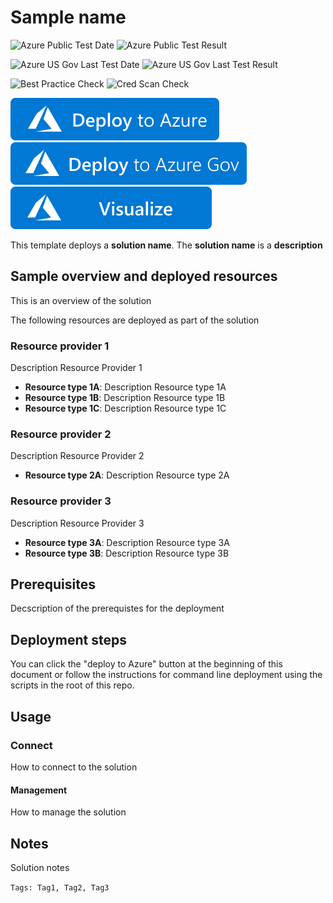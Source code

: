# Sample name

![Azure Public Test Date](https://azurequickstartsservice.blob.core.windows.net/badges/path-to-sample/PublicLastTestDate.svg)
![Azure Public Test Result](https://azurequickstartsservice.blob.core.windows.net/badges/path-to-sample/PublicDeployment.svg)

![Azure US Gov Last Test Date](https://azurequickstartsservice.blob.core.windows.net/badges/path-to-sample/FairfaxLastTestDate.svg)
![Azure US Gov Last Test Result](https://azurequickstartsservice.blob.core.windows.net/badges/path-to-sample/FairfaxDeployment.svg)

![Best Practice Check](https://azurequickstartsservice.blob.core.windows.net/badges/path-to-sample/BestPracticeResult.svg)
![Cred Scan Check](https://azurequickstartsservice.blob.core.windows.net/badges/path-to-sample/CredScanResult.svg)

[![Deploy To Azure](https://raw.githubusercontent.com/Azure/azure-quickstart-templates/master/1-CONTRIBUTION-GUIDE/images/deploytoazure.svg?sanitize=true)](https://portal.azure.com/#create/Microsoft.Template/uri/https%3A%2F%2Fraw.githubusercontent.com%2FAzure%2Fazure-quickstart-templates%2Fmaster%2Fpath-to-sample%2Fazuredeploy.json)
[![Deploy To Azure US Gov](https://raw.githubusercontent.com/Azure/azure-quickstart-templates/master/1-CONTRIBUTION-GUIDE/images/deploytoazuregov.svg?sanitize=true)](https://portal.azure.us/#create/Microsoft.Template/uri/https%3A%2F%2Fraw.githubusercontent.com%2FAzure%2Fazure-quickstart-templates%2Fmaster%2Fpath-to-sample%2Fazuredeploy.json)
[![Visualize](https://raw.githubusercontent.com/Azure/azure-quickstart-templates/master/1-CONTRIBUTION-GUIDE/images/visualizebutton.svg?sanitize=true)](http://armviz.io/#/?load=https%3A%2F%2Fraw.githubusercontent.com%2FAzure%2Fazure-quickstart-templates%2Fmaster%2Fpath-to-sample%2Fazuredeploy.json)

This template deploys a **solution name**. The **solution name** is a
**description**

## Sample overview and deployed resources

This is an overview of the solution

The following resources are deployed as part of the solution

### Resource provider 1

Description Resource Provider 1

- **Resource type 1A**: Description Resource type 1A
- **Resource type 1B**: Description Resource type 1B
- **Resource type 1C**: Description Resource type 1C

### Resource provider 2

Description Resource Provider 2

- **Resource type 2A**: Description Resource type 2A

### Resource provider 3

Description Resource Provider 3

- **Resource type 3A**: Description Resource type 3A
- **Resource type 3B**: Description Resource type 3B

## Prerequisites

Decscription of the prerequistes for the deployment

## Deployment steps

You can click the "deploy to Azure" button at the beginning of this document or
follow the instructions for command line deployment using the scripts in the
root of this repo.

## Usage

### Connect

How to connect to the solution

#### Management

How to manage the solution

## Notes

Solution notes

`Tags: Tag1, Tag2, Tag3`
